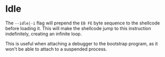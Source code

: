 # Idle

The `--idle|-i` flag will prepend the `EB FE` byte sequence to the shellcode before loading it. This will make the shellcode jump to this instruction indefinitely, creating an infinite loop. 

This is useful when attaching a debugger to the bootstrap program, as it won't be able to attach to a suspended process.
